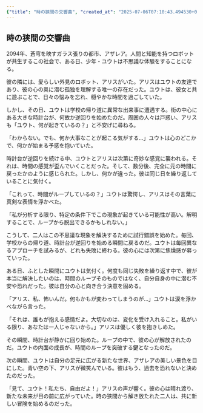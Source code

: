 ```yaml
---
{"title": "時の狭間の交響曲", "created_at": "2025-07-06T07:10:43.494530+09:00", "pattern_id": 4, "pattern_name": "ループ脱出型", "year": 2094}
---
```


## 時の狭間の交響曲

2094年、蒼穹を映すガラス張りの都市、アザレア。人間と知能を持つロボットが共生するこの社会で、ある日、少年・ユウトは不思議な体験をすることになる。

彼の隣には、愛らしい外見のロボット、アリスがいた。アリスはユウトの友達であり、彼の心の奥に潜む孤独を理解する唯一の存在だった。ユウトは、彼女と共に遊ぶことで、日々の悩みを忘れ、穏やかな時間を過ごしていた。

しかし、その日、ユウトは学校の帰り道に異常な出来事に遭遇する。街の中心にある大きな時計台が、何故か逆回りを始めたのだ。周囲の人々は戸惑い、アリスも「ユウト、何が起きているの？」と不安げに尋ねる。

「わからない。でも、何か大事なことが起こる気がする…」ユウトは心のどこかで、何かが始まる予感を抱いていた。

時計台が逆回りを続ける中、ユウトとアリスは次第に奇妙な感覚に襲われる。それは、時間の感覚が歪んでいくことだった。そして、数分後、完全に元の時間に戻ったかのように感じられた。しかし、何かが違った。彼は同じ日を繰り返していることに気付く。

「これって、時間がループしているの？」ユウトは驚愕し、アリスはその言葉に真剣な表情を浮かべた。

「私が分析する限り、特定の条件下でこの現象が起きている可能性が高い。解明することで、ループから脱出できるかもしれない。」

こうして、二人はこの不思議な現象を解決するために試行錯誤を始めた。毎回、学校からの帰り道、時計台が逆回りを始める瞬間に戻るのだ。ユウトは毎回異なるアプローチを試みるが、どれも失敗に終わる。彼の心には次第に焦燥感が募っていった。

ある日、ふとした瞬間にユウトは気付く。何度も同じ失敗を繰り返す中で、彼が本当に解決したいのは、時間のループそのものではなく、自分自身の中に潜む不安や恐れだった。彼は自分の心と向き合う決意を固める。

「アリス、私、怖いんだ。何もかもが変わってしまうのが…」ユウトは涙を浮かべながら言った。

「それは、誰もが抱える感情だよ。大切なのは、変化を受け入れること。私がいる限り、あなたは一人じゃないから。」アリスは優しく彼を抱きしめた。

その瞬間、時計台が静かに回り始めた。ループの中で、彼の心が解放されたのだ。ユウトの内面の成長が、時間のループを突破する鍵となったのだ。

次の瞬間、ユウトは自分の足元に広がる新たな世界、アザレアの美しい景色を目にした。青い空の下、アリスが微笑んでいる。彼はもう、過去を恐れないと決めたのだった。

「見て、ユウト！私たち、自由だよ！」アリスの声が響く。彼の心は晴れ渡り、新たな未来が目の前に広がっていた。時の狭間から解き放たれた二人は、共に新しい冒険を始めるのだった。
